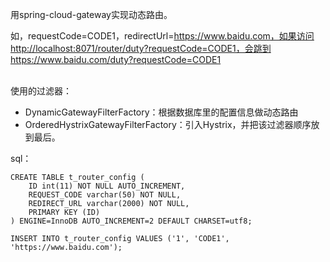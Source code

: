 用spring-cloud-gateway实现动态路由。    

如，requestCode=CODE1，redirectUrl=https://www.baidu.com，如果访问http://localhost:8071/router/duty?requestCode=CODE1，会跳到https://www.baidu.com/duty?requestCode=CODE1

​        
使用的过滤器：

- DynamicGatewayFilterFactory：根据数据库里的配置信息做动态路由
- OrderedHystrixGatewayFilterFactory：引入Hystrix，并把该过滤器顺序放到最后。
​    

sql：

```mysql
CREATE TABLE t_router_config (
    ID int(11) NOT NULL AUTO_INCREMENT,
    REQUEST_CODE varchar(50) NOT NULL,
    REDIRECT_URL varchar(2000) NOT NULL,
    PRIMARY KEY (ID)
) ENGINE=InnoDB AUTO_INCREMENT=2 DEFAULT CHARSET=utf8;

INSERT INTO t_router_config VALUES ('1', 'CODE1', 'https://www.baidu.com');
```


